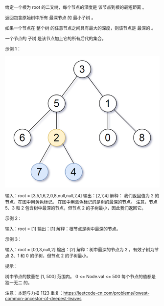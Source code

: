 给定一个根为 root 的二叉树，每个节点的深度是 该节点到根的最短距离 。

返回包含原始树中所有 最深节点 的 最小子树 。

如果一个节点在 整个树 的任意节点之间具有最大的深度，则该节点是 最深的 。

一个节点的 子树 是该节点加上它的所有后代的集合。

示例 1：

![img.png](img.png)

输入：root = [3,5,1,6,2,0,8,null,null,7,4]
输出：[2,7,4]
解释：
我们返回值为 2 的节点，在图中用黄色标记。
在图中用蓝色标记的是树的最深的节点。
注意，节点 5、3 和 2 包含树中最深的节点，但节点 2 的子树最小，因此我们返回它。

示例 2：

输入：root = [1]
输出：[1]
解释：根节点是树中最深的节点。

示例 3：

输入：root = [0,1,3,null,2]
输出：[2]
解释：树中最深的节点为 2 ，有效子树为节点 2、1 和 0 的子树，但节点 2 的子树最小。

提示：

树中节点的数量在 [1, 500] 范围内。
0 <= Node.val <= 500
每个节点的值都是 独一无二 的。

注意：本题与力扣 1123
重复：https://leetcode-cn.com/problems/lowest-common-ancestor-of-deepest-leaves
